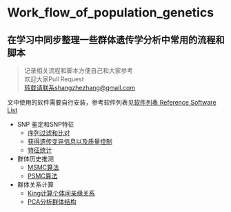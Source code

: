 # Work_flow_of_population_genetics

## 在学习中同步整理一些群体遗传学分析中常用的流程和脚本

> 记录相关流程和脚本方便自己和大家参考\
欢迎大家Pull Request\
转载请联系shangzhezhang@gmail.com

文中使用的软件需要自行安装，参考软件列表见[软件列表 Reference Software List](https://github.com/shangshanzhizhe/Work_flow_of_population_genetics/blob/master/Work_flows/software_list.md)

- SNP 鉴定和SNP特征
    - [序列过滤和比对](https://github.com/shangshanzhizhe/Work_flow_of_population_genetics/blob/master/Work_flows/Reads_clean_and_Mapping.md)
    - [获得遗传变异信息以及质量控制](https://github.com/shangshanzhizhe/Work_flow_of_population_genetics/blob/master/Work_flows/Call_variants_and_filtering.md)
    - [特征统计](https://github.com/shangshanzhizhe/Work_flow_of_population_genetics/blob/master/Work_flows/under_working.md)
- 群体历史推测
    - [MSMC算法](https://github.com/shangshanzhizhe/Work_flow_of_population_genetics/blob/master/Work_flows/msmc_demo.md)
    - [PSMC算法](https://github.com/shangshanzhizhe/Work_flow_of_population_genetics/blob/master/Work_flows/psmc.md)
- 群体关系计算
    - [King计算个体间亲缘关系](https://github.com/shangshanzhizhe/Work_flow_of_population_genetics/blob/master/Work_flows/king.md)
    - [PCA分析群体结构](https://github.com/shangshanzhizhe/Work_flow_of_population_genetics/blob/master/Work_flows/pca_structure.md)